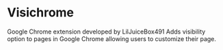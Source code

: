 # Visichrome
Google Chrome extension developed by LilJuiceBox491
Adds visibility option to pages in Google Chrome allowing users to customize their page.
